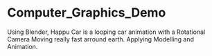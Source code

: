 # Computer_Graphics_Demo
Using Blender, Happu Car is a looping car animation with a Rotational Camera Moving really fast arround earth. Applying Modelling and Animation.

